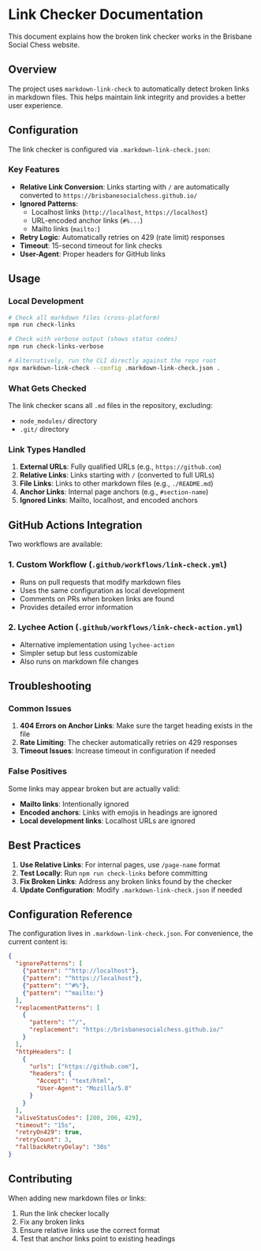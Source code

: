 # Link Checker Documentation

This document explains how the broken link checker works in the Brisbane Social Chess website.

## Overview

The project uses `markdown-link-check` to automatically detect broken links in markdown files. This helps maintain link integrity and provides a better user experience.

## Configuration

The link checker is configured via `.markdown-link-check.json`:

### Key Features

- **Relative Link Conversion**: Links starting with `/` are automatically converted to `https://brisbanesocialchess.github.io/`
- **Ignored Patterns**: 
  - Localhost links (`http://localhost`, `https://localhost`)
  - URL-encoded anchor links (`#%...`)
  - Mailto links (`mailto:`)
- **Retry Logic**: Automatically retries on 429 (rate limit) responses
- **Timeout**: 15-second timeout for link checks
- **User-Agent**: Proper headers for GitHub links

## Usage

### Local Development

```bash
# Check all markdown files (cross-platform)
npm run check-links

# Check with verbose output (shows status codes)
npm run check-links-verbose

# Alternatively, run the CLI directly against the repo root
npx markdown-link-check --config .markdown-link-check.json .
```

### What Gets Checked

The link checker scans all `.md` files in the repository, excluding:
- `node_modules/` directory
- `.git/` directory

### Link Types Handled

1. **External URLs**: Fully qualified URLs (e.g., `https://github.com`)
2. **Relative Links**: Links starting with `/` (converted to full URLs)
3. **File Links**: Links to other markdown files (e.g., `./README.md`)
4. **Anchor Links**: Internal page anchors (e.g., `#section-name`)
5. **Ignored Links**: Mailto, localhost, and encoded anchors

## GitHub Actions Integration

Two workflows are available:

### 1. Custom Workflow (`.github/workflows/link-check.yml`)

- Runs on pull requests that modify markdown files
- Uses the same configuration as local development
- Comments on PRs when broken links are found
- Provides detailed error information

### 2. Lychee Action (`.github/workflows/link-check-action.yml`)

- Alternative implementation using `lychee-action`
- Simpler setup but less customizable
- Also runs on markdown file changes

## Troubleshooting

### Common Issues

1. **404 Errors on Anchor Links**: Make sure the target heading exists in the file
2. **Rate Limiting**: The checker automatically retries on 429 responses
3. **Timeout Issues**: Increase timeout in configuration if needed

### False Positives

Some links may appear broken but are actually valid:
- **Mailto links**: Intentionally ignored
- **Encoded anchors**: Links with emojis in headings are ignored
- **Local development links**: Localhost URLs are ignored

## Best Practices

1. **Use Relative Links**: For internal pages, use `/page-name` format
2. **Test Locally**: Run `npm run check-links` before committing
3. **Fix Broken Links**: Address any broken links found by the checker
4. **Update Configuration**: Modify `.markdown-link-check.json` if needed

## Configuration Reference

The configuration lives in `.markdown-link-check.json`. For convenience, the current content is:

```json
{
  "ignorePatterns": [
    {"pattern": "^http://localhost"},
    {"pattern": "^https://localhost"},
    {"pattern": "^#%"},
    {"pattern": "^mailto:"}
  ],
  "replacementPatterns": [
    {
      "pattern": "^/",
      "replacement": "https://brisbanesocialchess.github.io/"
    }
  ],
  "httpHeaders": [
    {
      "urls": ["https://github.com"],
      "headers": {
        "Accept": "text/html",
        "User-Agent": "Mozilla/5.0"
      }
    }
  ],
  "aliveStatusCodes": [200, 206, 429],
  "timeout": "15s",
  "retryOn429": true,
  "retryCount": 3,
  "fallbackRetryDelay": "30s"
}
```

## Contributing

When adding new markdown files or links:

1. Run the link checker locally
2. Fix any broken links
3. Ensure relative links use the correct format
4. Test that anchor links point to existing headings 